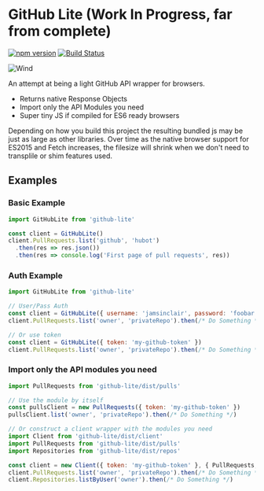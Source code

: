 # GitHub Lite (Work In Progress, far from complete)
[![npm version](https://badge.fury.io/js/github-lite.svg)](https://badge.fury.io/js/github-lite)
[![Build Status](https://travis-ci.org/jamsinclair/github-lite.svg?branch=master)](https://travis-ci.org/jamsinclair/github-lite)

![Wind](https://media.giphy.com/media/OVcXGo8uj6DSg/giphy.gif)

An attempt at being a light GitHub API wrapper for browsers. 
- Returns native Response Objects
- Import only the API Modules you need
- Super tiny JS if compiled for ES6 ready browsers

Depending on how you build this project the resulting bundled js may be just as large as other libraries. Over time as
the native browser support for ES2015 and Fetch increases, the filesize will shrink when we don't need to transplile or
shim features used.

## Examples
### Basic Example

```javascript
import GitHubLite from 'github-lite'

const client = GitHubLite()
client.PullRequests.list('github', 'hubot')
  .then(res => res.json())
  .then(res => console.log('First page of pull requests', res))
```

### Auth Example

```javascript
import GitHubLite from 'github-lite'

// User/Pass Auth 
const client = GitHubLite({ username: 'jamsinclair', password: 'foobar' })
client.PullRequests.list('owner', 'privateRepo').then(/* Do Something */)

// Or use token
const client = GitHubLite({ token: 'my-github-token' })
client.PullRequests.list('owner', 'privateRepo').then(/* Do Something */)
```

### Import only the API modules you need

```javascript
import PullRequests from 'github-lite/dist/pulls'

// Use the module by itself
const pullsClient = new PullRequests({ token: 'my-github-token' })
pullsClient.list('owner', 'privateRepo').then(/* Do Something */)

// Or construct a client wrapper with the modules you need
import Client from 'github-lite/dist/client'
import PullRequests from 'github-lite/dist/pulls'
import Repositories from 'github-lite/dist/repos'

const client = new Client({ token: 'my-github-token' }, { PullRequests, Repositories })
client.PullRequests.list('owner', 'privateRepo').then(/* Do Something */)
client.Repositories.listByUser('owner').then(/* Do Something */)
```
